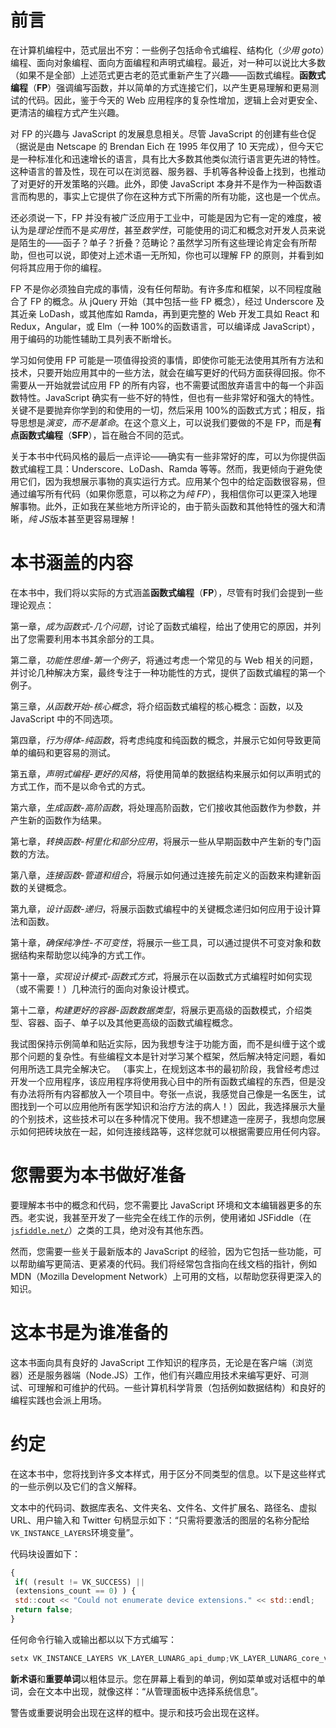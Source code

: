 # 前言

在计算机编程中，范式层出不穷：一些例子包括命令式编程、结构化（*少用 goto*）编程、面向对象编程、面向方面编程和声明式编程。最近，对一种可以说比大多数（如果不是全部）上述范式更古老的范式重新产生了兴趣——函数式编程。**函数式编程**（**FP**）强调编写函数，并以简单的方式连接它们，以产生更易理解和更易测试的代码。因此，鉴于今天的 Web 应用程序的复杂性增加，逻辑上会对更安全、更清洁的编程方式产生兴趣。

对 FP 的兴趣与 JavaScript 的发展息息相关。尽管 JavaScript 的创建有些仓促（据说是由 Netscape 的 Brendan Eich 在 1995 年仅用了 10 天完成），但今天它是一种标准化和迅速增长的语言，具有比大多数其他类似流行语言更先进的特性。这种语言的普及性，现在可以在浏览器、服务器、手机等各种设备上找到，也推动了对更好的开发策略的兴趣。此外，即使 JavaScript 本身并不是作为一种函数语言而构思的，事实上它提供了你在这种方式下所需的所有功能，这也是一个优点。

还必须说一下，FP 并没有被广泛应用于工业中，可能是因为它有一定的难度，被认为是*理论性*而不是*实用性*，甚至*数学性*，可能使用的词汇和概念对开发人员来说是陌生的——函子？单子？折叠？范畴论？虽然学习所有这些理论肯定会有所帮助，但也可以说，即使对上述术语一无所知，你也可以理解 FP 的原则，并看到如何将其应用于你的编程。

FP 不是你必须独自完成的事情，没有任何帮助。有许多库和框架，以不同程度融合了 FP 的概念。从 jQuery 开始（其中包括一些 FP 概念），经过 Underscore 及其近亲 LoDash，或其他库如 Ramda，再到更完整的 Web 开发工具如 React 和 Redux，Angular，或 Elm（一种 100%的函数语言，可以编译成 JavaScript），用于编码的功能性辅助工具列表不断增长。

学习如何使用 FP 可能是一项值得投资的事情，即使你可能无法使用其所有方法和技术，只要开始应用其中的一些方法，就会在编写更好的代码方面获得回报。你不需要从一开始就尝试应用 FP 的所有内容，也不需要试图放弃语言中的每一个非函数特性。JavaScript 确实有一些不好的特性，但也有一些非常好和强大的特性。关键不是要抛弃你学到的和使用的一切，然后采用 100%的函数式方式；相反，指导思想是*演变，而不是革命*。在这个意义上，可以说我们要做的不是 FP，而是**有点函数式编程**（**SFP**），旨在融合不同的范式。

关于本书中代码风格的最后一点评论——确实有一些非常好的库，可以为你提供函数式编程工具：Underscore、LoDash、Ramda 等等。然而，我更倾向于避免使用它们，因为我想展示事物的真实运行方式。应用某个包中的给定函数很容易，但通过编写所有代码（如果你愿意，可以称之为*纯 FP*），我相信你可以更深入地理解事物。此外，正如我在某些地方所评论的，由于箭头函数和其他特性的强大和清晰，*纯 JS*版本甚至更容易理解！

# 本书涵盖的内容

在本书中，我们将以实际的方式涵盖**函数式编程**（**FP**），尽管有时我们会提到一些理论观点：

第一章，*成为函数式-几个问题*，讨论了函数式编程，给出了使用它的原因，并列出了您需要利用本书其余部分的工具。

第二章，*功能性思维-第一个例子*，将通过考虑一个常见的与 Web 相关的问题，并讨论几种解决方案，最终专注于一种功能性的方式，提供了函数式编程的第一个例子。

第三章，*从函数开始-核心概念*，将介绍函数式编程的核心概念：函数，以及 JavaScript 中的不同选项。

第四章，*行为得体-纯函数*，将考虑纯度和纯函数的概念，并展示它如何导致更简单的编码和更容易的测试。

第五章，*声明式编程-更好的风格*，将使用简单的数据结构来展示如何以声明式的方式工作，而不是以命令式的方式。

第六章，*生成函数-高阶函数*，将处理高阶函数，它们接收其他函数作为参数，并产生新的函数作为结果。

第七章，*转换函数-柯里化和部分应用*，将展示一些从早期函数中产生新的专门函数的方法。

第八章，*连接函数-管道和组合*，将展示如何通过连接先前定义的函数来构建新函数的关键概念。

第九章，*设计函数-递归*，将展示函数式编程中的关键概念递归如何应用于设计算法和函数。

第十章，*确保纯净性-不可变性*，将展示一些工具，可以通过提供不可变对象和数据结构来帮助您以纯净的方式工作。

第十一章，*实现设计模式-函数式方式*，将展示在以函数式方式编程时如何实现（或不需要！）几种流行的面向对象设计模式。

第十二章，*构建更好的容器-函数数据类型*，将展示更高级的函数模式，介绍类型、容器、函子、单子以及其他更高级的函数式编程概念。

我试图保持示例简单和贴近实际，因为我想专注于功能方面，而不是纠缠于这个或那个问题的复杂性。有些编程文本是针对学习某个框架，然后解决特定问题，看如何用所选工具完全解决它。 （事实上，在规划这本书的最初阶段，我曾经考虑过开发一个应用程序，该应用程序将使用我心目中的所有函数式编程的东西，但是没有办法将所有内容都放入一个项目中。夸张一点说，我感觉自己像是一名医生，试图找到一个可以应用他所有医学知识和治疗方法的病人！）因此，我选择展示大量的个别技术，这些技术可以在多种情况下使用。我不想建造一座房子，我想向您展示如何把砖块放在一起，如何连接线路等，这样您就可以根据需要应用任何内容。

# 您需要为本书做好准备

要理解本书中的概念和代码，您不需要比 JavaScript 环境和文本编辑器更多的东西。老实说，我甚至开发了一些完全在线工作的示例，使用诸如 JSFiddle（在[`jsfiddle.net/`](https://jsfiddle.net/)）之类的工具，绝对没有其他东西。

然而，您需要一些关于最新版本的 JavaScript 的经验，因为它包括一些功能，可以帮助编写更简洁、更紧凑的代码。我们将经常包含指向在线文档的指针，例如 MDN（Mozilla Development Network）上可用的文档，以帮助您获得更深入的知识。

# 这本书是为谁准备的

这本书面向具有良好的 JavaScript 工作知识的程序员，无论是在客户端（浏览器）还是服务器端（Node.JS）工作，他们有兴趣应用技术来编写更好、可测试、可理解和可维护的代码。一些计算机科学背景（包括例如数据结构）和良好的编程实践也会派上用场。

# 约定

在这本书中，您将找到许多文本样式，用于区分不同类型的信息。以下是这些样式的一些示例以及它们的含义解释。

文本中的代码词、数据库表名、文件夹名、文件名、文件扩展名、路径名、虚拟 URL、用户输入和 Twitter 句柄显示如下：“只需将要激活的图层的名称分配给`VK_INSTANCE_LAYERS`环境变量”。

代码块设置如下：

```js
{
 if( (result != VK_SUCCESS) || 
 (extensions_count == 0) ) { 
 std::cout << "Could not enumerate device extensions." << std::endl; 
 return false;
} 
```

任何命令行输入或输出都以以下方式编写：

```js
setx VK_INSTANCE_LAYERS VK_LAYER_LUNARG_api_dump;VK_LAYER_LUNARG_core_validation
```

**新术语**和**重要单词**以粗体显示。您在屏幕上看到的单词，例如菜单或对话框中的单词，会在文本中出现，就像这样：“从管理面板中选择系统信息”。

警告或重要说明会出现在这样的框中。提示和技巧会出现在这样。
